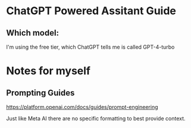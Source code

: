 # ChatGPT Powered Assitant Guide

## Which model:
I'm using the free tier, which ChatGPT tells me is called GPT-4-turbo

# Notes for myself
## Prompting Guides
https://platform.openai.com/docs/guides/prompt-engineering

Just like Meta AI there are no specific formatting to best provide context.
